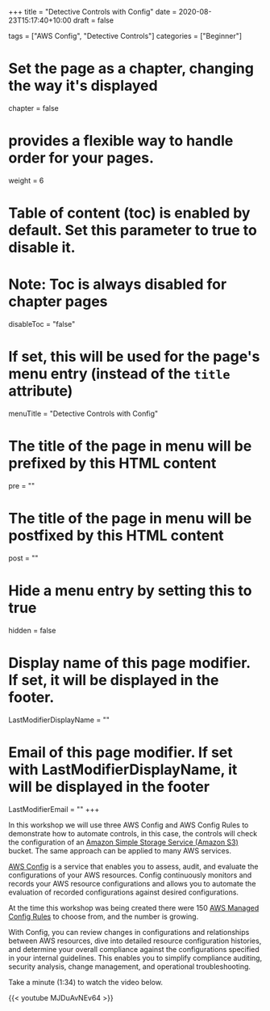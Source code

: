 +++
title = "Detective Controls with Config"
date = 2020-08-23T15:17:40+10:00
draft = false

tags = ["AWS Config", "Detective Controls"]
categories = ["Beginner"]

# Set the page as a chapter, changing the way it's displayed
chapter = false

# provides a flexible way to handle order for your pages.
weight = 6
# Table of content (toc) is enabled by default. Set this parameter to true to disable it.
# Note: Toc is always disabled for chapter pages
disableToc = "false"
# If set, this will be used for the page's menu entry (instead of the `title` attribute)
menuTitle = "Detective Controls with Config"
# The title of the page in menu will be prefixed by this HTML content
pre = ""
# The title of the page in menu will be postfixed by this HTML content
post = ""
# Hide a menu entry by setting this to true
hidden = false
# Display name of this page modifier. If set, it will be displayed in the footer.
LastModifierDisplayName = ""
# Email of this page modifier. If set with LastModifierDisplayName, it will be displayed in the footer
LastModifierEmail = ""
+++

In this workshop we will use three AWS Config and AWS Config Rules to demonstrate how to automate controls, in this case, the controls will check the configuration of an [Amazon Simple Storage Service (Amazon S3)](https://aws.amazon.com/s3/) bucket. The same approach can be applied to many AWS services.

[AWS Config](https://aws.amazon.com/config/) is a service that enables you to assess, audit, and evaluate the configurations of your AWS resources. Config continuously monitors and records your AWS resource configurations and allows you to automate the evaluation of recorded configurations against desired configurations.  

At the time this workshop was being created there were 150 [AWS Managed Config Rules](https://docs.aws.amazon.com/config/latest/developerguide/managed-rules-by-aws-config.html) to choose from, and the number is growing.

With Config, you can review changes in configurations and relationships between AWS resources, dive into detailed resource configuration histories, and determine your overall compliance against the configurations specified in your internal guidelines. This enables you to simplify compliance auditing, security analysis, change management, and operational troubleshooting.

Take a minute (1:34) to watch the video below.

{{< youtube MJDuAvNEv64 >}}